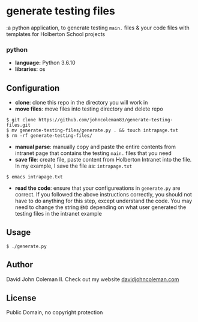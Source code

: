 # generate testing files

:a python application, to generate testing `main.` files & your code files with
templates for Holberton School projects

### python

  * __language:__ Python 3.6.10
  * __libraries:__ os

## Configuration

* __clone__: clone this repo in the directory you will work in
* __move files__: move files into testing directory and delete repo

```
$ git clone https://github.com/johncoleman83/generate-testing-files.git
$ mv generate-testing-files/generate.py . && touch intrapage.txt
$ rm -rf generate-testing-files/
```

* __manual parse__: manually copy and paste the entire contents from intranet
  page that contains the testing `main.` files that you need
* __save file__: create file, paste content from Holberton Intranet into the
  file. In my example, I save the file as: `intrapage.txt`

```
$ emacs intrapage.txt
```

* __read the code__: ensure that your configureations in `generate.py` are
  correct.  If you followed the above instructions correctly, you should not
  have to do anything for this step, except understand the code.  You may need
  to change the string `END` depending on what user generated the testing files
  in the intranet example

## Usage

```
$ ./generate.py
```

## Author

David John Coleman II.	Check out my website [davidjohncoleman.com](http://www.davidjohncoleman.com/)

## License

Public Domain, no copyright protection
